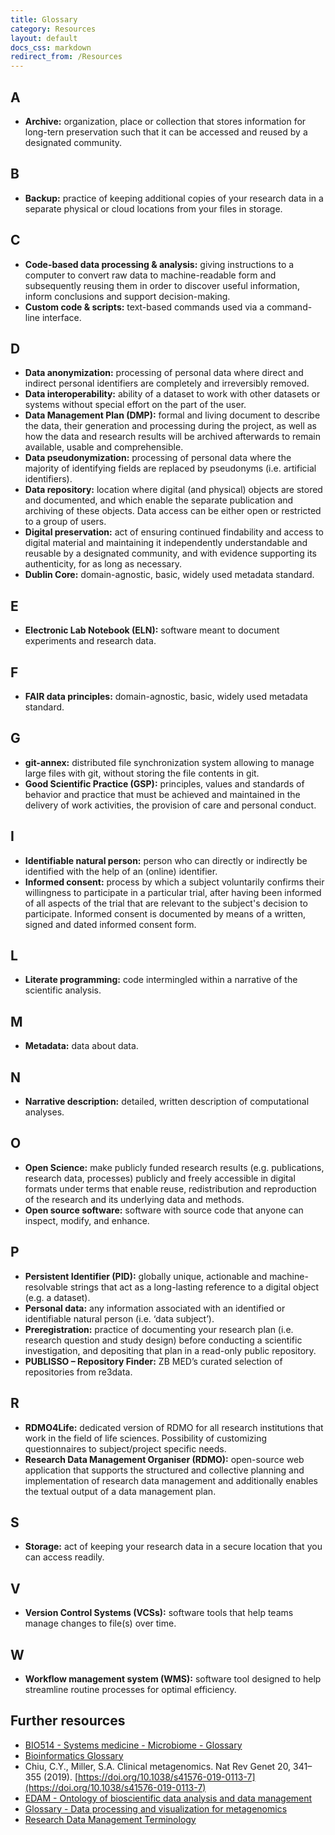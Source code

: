 ```yaml
---
title: Glossary
category: Resources
layout: default
docs_css: markdown
redirect_from: /Resources
---
```

## A
* **Archive:** organization, place or collection that stores information for long-tern preservation such that it can be accessed and reused by a designated community.

## B
* **Backup:** practice of keeping additional copies of your research data in a separate physical or cloud locations from your files in storage.

## C
* **Code-based data processing & analysis:** giving instructions to a computer to convert raw data to machine-readable form and subsequently reusing them in order to discover useful information, inform conclusions and support decision-making.
* **Custom code & scripts:** text-based commands used via a command-line interface.

## D
* **Data anonymization:** processing of personal data where direct and indirect personal identifiers are completely and irreversibly removed. 
* **Data interoperability:** ability of a dataset to work with other datasets or systems without special effort on the part of the user.
* **Data Management Plan (DMP):** formal and living document to describe the data, their generation and processing during the project, as well as how the data and research results will be archived afterwards to remain available, usable and comprehensible.
* **Data pseudonymization:** processing of personal data where the majority of identifying fields are replaced by pseudonyms (i.e. artificial identifiers). 
* **Data repository:** location where digital (and physical) objects are stored and documented, and which enable the separate publication and archiving of these objects. Data access can be either open or restricted to a group of users.
* **Digital preservation:** act of ensuring continued findability and access to digital material and maintaining it independently understandable and reusable by a designated community, and with evidence supporting its authenticity, for as long as necessary.
* **Dublin Core:** domain-agnostic, basic, widely used metadata standard.

## E
* **Electronic Lab Notebook (ELN):** software meant to document experiments and research data.

## F
* **FAIR data principles:** domain-agnostic, basic, widely used metadata standard.

## G
* **git-annex:** distributed file synchronization system allowing to manage large files with git, without storing the file contents in git.
* **Good Scientific Practice (GSP):** principles, values and standards of behavior and practice that must be achieved and maintained in the delivery of work activities, the provision of care and personal conduct.

## I
* **Identifiable natural person:**  person who can directly or indirectly be identified with the help of an (online) identifier.
* **Informed consent:** process by which a subject voluntarily confirms their willingness to participate in a particular trial, after having been informed of all aspects of the trial that are relevant to the subject's decision to participate. Informed consent is documented by means of a written, signed and dated informed consent form.

## L
* **Literate programming:** code intermingled within a narrative of the scientific analysis.

## M
* **Metadata:** data about data.

## N
* **Narrative description:** detailed, written description of computational analyses.

## O
* **Open Science:** make publicly funded research results (e.g. publications, research data, processes) publicly and freely accessible in digital formats under terms that enable reuse, redistribution and reproduction of the research and its underlying data and methods.
* **Open source software:** software with source code that anyone can inspect, modify, and enhance.

## P
* **Persistent Identifier (PID):** globally unique, actionable and machine-resolvable strings that act as a long-lasting reference to a digital object (e.g. a dataset).
* **Personal data:** any information associated with an identified or identifiable natural person (i.e. ‘data subject’).
* **Preregistration:** practice of documenting your research plan (i.e. research question and study design) before conducting a scientific investigation, and depositing that plan in a read-only public repository.
* **PUBLISSO – Repository Finder:** ZB MED’s curated selection of repositories from re3data.

## R
* **RDMO4Life:** dedicated version of RDMO for all research institutions that work in the field of life sciences. Possibility of customizing questionnaires to subject/project specific needs.
* **Research Data Management Organiser (RDMO):** open-source web application that supports the structured and collective planning and implementation of research data management and additionally enables the textual output of a data management plan.

## S
* **Storage:** act of keeping your research data in a secure location that you can access readily.

## V
* **Version Control Systems (VCSs):** software tools that help teams manage changes to file(s) over time. 

## W
* **Workflow management system (WMS):** software tool designed to help streamline routine processes for optimal efficiency.

## Further resources
* [BIO514 - Systems medicine - Microbiome - Glossary](http://siobhonlegan.com/BIO514-microbiome/#glossary)
* [Bioinformatics Glossary](https://onlinelibrary.wiley.com/doi/pdf/10.1002/9780470904640.app3)
* Chiu, C.Y., Miller, S.A. Clinical metagenomics. Nat Rev Genet 20, 341–355 (2019). [https://doi.org/10.1038/s41576-019-0113-7](https://doi.org/10.1038/s41576-019-0113-7)
* [EDAM - Ontology of bioscientific data analysis and data management](http://edamontology.org/page)
* [Glossary - Data processing and visualization for metagenomics](https://carpentries-incubator.github.io/metagenomics/reference.html)
* [Research Data Management Terminology](https://codata.org/initiatives/data-science-and-stewardship/rdm-terminology-wg/rdm-terminology/)
